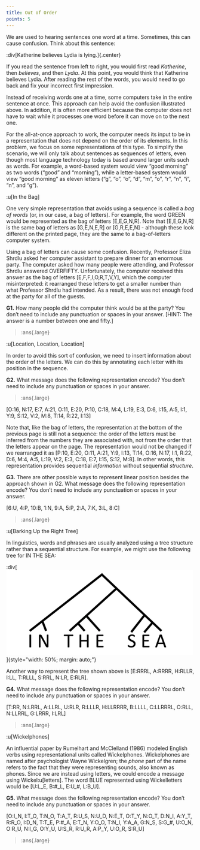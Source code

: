 ```yaml
---
title: Out of Order
points: 5
---
```


We are used to hearing sentences one word at a time. Sometimes, this can cause confusion. Think about this
sentence:

:div[Katherine believes Lydia is lying.]{.center}

If you read the sentence from left to right, you would first read *Katherine*, then *believes*, and then *Lydia*. At
this point, you would think that Katherine believes Lydia. After reading the rest of the words, you would
need to go back and fix your incorrect first impression.

Instead of receiving words one at a time, some computers take in the entire sentence at once. This approach
can help avoid the confusion illustrated above. In addition, it is often more efficient because the computer
does not have to wait while it processes one word before it can move on to the next one.

For the all-at-once approach to work, the computer needs its input to be in a representation that does not
depend on the order of its elements. In this problem, we focus on some representations of this type. To
simplify the scenario, we will only talk about sentences as sequences of letters, even though most language
technology today is based around larger units such as words. For example, a word-based system would view
“good morning” as two words (“good” and “morning”), while a letter-based system would view “good
morning” as eleven letters (“g”, “o”, “o”, “d”, “m”, “o”, “r”, “n”, “i”, “n”, and “g”).

:u[In the Bag]

One very simple representation that avoids using a sequence is called a *bag of words* (or, in our case, a bag
of letters). For example, the word GREEN would be represented as the bag of letters [E,E,G,N,R]. Note that
[E,E,G,N,R] is the same bag of letters as [G,E,N,E,R] or [G,R,E,E,N] - although these look different on the
printed page, they are the same to a bag-of-letters computer system.

Using a bag of letters can cause some confusion. Recently, Professor Eliza Shrdlu asked her computer
assistant to prepare dinner for an enormous party. The computer asked how many people were attending,
and Professor Shrdlu answered OVERFIFTY. Unfortunately, the computer received this answer as the bag of
letters [E,F,F,I,O,R,T,V,Y], which the computer misinterpreted: it rearranged these letters to get a smaller
number than what Professor Shrdlu had intended. As a result, there was not enough food at the party for all
of the guests.


**G1.** How many people did the computer think would be at the party? You don’t need to include any
punctuation or spaces in your answer. [HINT: The answer is a number between one and fifty.]

> :ans{.large}

:u[Location, Location, Location]

In order to avoid this sort of confusion, we need to insert information about the order of the letters. We can
do this by annotating each letter with its position in the sequence.

**G2.** What message does the following representation encode? You don’t need to include any punctuation or
spaces in your answer.

> :ans{.large}

[O:16, N:17, E:7, A:21, O:11, E:20, P:10, C:18, M:4, L:19, E:3, D:6, I:15, A:5, I:1, Y:9, S:12, V:2, M:8, T:14, R:22, I:13]

Note that, like the bag of letters, the representation at the bottom of the previous page is still not a sequence: the order of the letters must be inferred from the numbers they are associated with, not from the order that the letters appear on the page. The representation would not be changed if we rearranged it as
[P:10, E:20, O:11, A:21, Y:9, I:13, T:14, O:16, N:17, I:1, R:22, D:6, M:4, A:5, L:19, V:2, E:3, C:18, E:7, I:15, S:12,
M:8]. In other words, this representation provides sequential *information* without sequential *structure*.

**G3.** There are other possible ways to represent linear position besides the approach shown in G2. What
message does the following representation encode? You don’t need to include any punctuation or spaces in
your answer.

[6\:U, 4\:P, 10\:B, 1\:N, 9\:A, 5\:P, 2\:A, 7\:K, 3\:L, 8\:C]

> :ans{.large}

:u[Barking Up the Right Tree]

In linguistics, words and phrases are usually analyzed using a tree structure rather than a sequential
structure. For example, we might use the following tree for IN THE SEA:

:div[![IN THE SEA tree](../../pimg/naclo2022g-1.png)]{style="width: 50%; margin: auto;"}

Another way to represent the tree shown above is [E\:RRRL, A\:RRRR, H\:RLLR, I\:LL, T\:RLLL, S\:RRL, N\:LR, E\:RLR].

**G4.** What message does the following representation encode? You don’t need to include any punctuation or
spaces in your answer.

[T\:RR, N\:LRRL, A\:LLRL, U\:RLR, R\:LLLR, H\:LLRRRR, B\:LLLL, C\:LLRRRL, O\:RLL, N\:LLRRL, G\:LRRR, I\:LRL]

> :ans{.large}

:u[Wickelphones]

An influential paper by Rumelhart and McClelland (1986) modeled English verbs using representational units
called Wickelphones. Wickelphones are named after psychologist Wayne Wickelgren; the *phone* part of the
name refers to the fact that they were representing sounds, also known as phones. Since we are instead
using letters, we could encode a message using Wickel:u[letters]. The word BLUE represented using
Wickelletters would be [U\:L\_E, B\:#\_L, E\:U\_#, L\:B\_U].

**G5.** What message does the following representation encode? You don’t need to include any punctuation or
spaces in your answer.

[O\:I\_N, I\:T\_O, T\:N\_O, T\:A\_T, R\:U\_S, N\:U\_D, N\:E\_T, O\:T\_Y, N\:O\_T, D\:N\_I, A\:Y\_T, R\:R\_O, I\:D\_N, T\:T\_E, P\:#\_A,
E\:T\_N, Y\:O\_O, T\:N\_I, Y\:A\_A, G\:N\_S, S\:G\_#, U\:O\_N, O\:R\_U, N\:I\_G, O\:Y\_U, U\:S\_R, R\:U\_R, A\:P\_Y, U\:O\_R, S\:R\_U]

> :ans{.large}